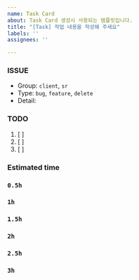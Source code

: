 ```yaml
---
name: Task Card
about: Task Card 생성시 사용되는 템플릿입니다.
title: "[Task] 작업 내용을 작성해 주세요"
labels: ''
assignees: ''

---
```


### ISSUE
- Group:  `client`, `sr`
- Type: `bug`, `feature`, `delete`
- Detail: 

### TODO
1. [ ] 
2. [ ] 
3. [ ]

### Estimated time

### `0.5h`
### `1h`
### `1.5h`
### `2h`
### `2.5h`
### `3h`
